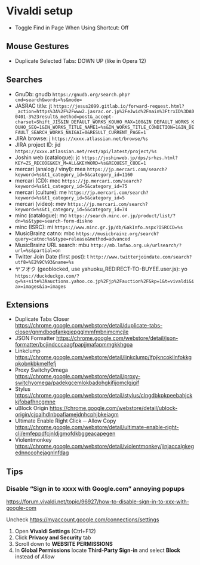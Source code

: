 Vivaldi setup
=============


- Toggle Find in Page When Using Shortcut: Off


Mouse Gestures
--------------

- Duplicate Selected Tabs: DOWN UP (like in Opera 12)


Searches
--------

- GnuDb: gnudb `https://gnudb.org/search.php?cmd=search&words=%s&mode=`
- JASRAC title: jt `https://jesus2099.gitlab.io/forward-request.html?_action=https%3A%2F%2Fwww2.jasrac.or.jp%2FeJwid%2Fmain%3FtrxID%3DA00401-3%23result&_method=post&_accept-charset=Shift_JIS&IN_DEFAULT_WORKS_KOUHO_MAX=100&IN_DEFAULT_WORKS_KOUHO_SEQ=1&IN_WORKS_TITLE_NAME1=%s&IN_WORKS_TITLE_CONDITION=1&IN_DEFAULT_SEARCH_WORKS_NAIGAI=0&RESULT_CURRENT_PAGE=1`
- JIRA browse: j `https://xxxx.atlassian.net/browse/%s`
- JIRA project ID: jid `https://xxxx.atlassian.net/rest/api/latest/project/%s`
- Joshin web (catalogue): jc `https://joshinweb.jp/dps/srhzs.html?KEY=ZS_RECODE&KEY_M=ALL&KEYWORD=%s&REQUEST_CODE=1`
- mercari (analog / vinyl): mea `https://jp.mercari.com/search?keyword=%s&t1_category_id=5&category_id=1160`
- mercari (CD): mec `https://jp.mercari.com/search?keyword=%s&t1_category_id=5&category_id=75`
- mercari (culture): me `https://jp.mercari.com/search?keyword=%s&t1_category_id=5&category_id=5`
- mercari (video): mev `https://jp.mercari.com/search?keyword=%s&t1_category_id=5&category_id=74`
- minc (catalogue): mc `https://search.minc.or.jp/product/list/?dn=%s&type=search-form-diskno`
- minc (ISRC): mi `https://www.minc.gr.jp/db/GakInfo.aspx?ISRCCD=%s`
- MusicBrainz catno: mbc `https://musicbrainz.org/search?query=catno:%s&type=release&method=advanced`
- MusicBrainz URL search: mbu `http://mb.lmfao.org.uk/urlsearch/?url=%s&partial=on`
- Twitter Join Date (first post): t `http://www.twitterjoindate.com/search?utf8=%E2%9C%93&name=%s`
- ヤフオク (geoblocked, use yahuoku_REDIRECT-TO-BUYEE.user.js): yo `https://duckduckgo.com/?q=%s+site%3Aauctions.yahoo.co.jp%2Fjp%2Fauction%2F&kp=1&t=vivaldi&iax=images&ia=images`


Extensions
----------

- Duplicate Tabs Closer https://chrome.google.com/webstore/detail/duplicate-tabs-closer/gnmdbogfankgjepgglmmfmbnimcmcjle
- JSON Formatter https://chrome.google.com/webstore/detail/json-formatter/bcjindcccaagfpapjjmafapmmgkkhgoa
- Linkclump https://chrome.google.com/webstore/detail/linkclump/lfpjkncokllnfokkgpkobnkbkmelfefj
- Proxy SwitchyOmega https://chrome.google.com/webstore/detail/proxy-switchyomega/padekgcemlokbadohgkifijomclgjgif
- Stylus https://chrome.google.com/webstore/detail/stylus/clngdbkpkpeebahjckkjfobafhncgmne
- uBlock Origin https://chrome.google.com/webstore/detail/ublock-origin/cjpalhdlnbpafiamejdnhcphjbkeiagm
- Ultimate Enable Right Click ─ Allow Copy https://chrome.google.com/webstore/detail/ultimate-enable-right-cli/emfeppdfcjnldjgmofdkbggeacapegen
- Violentmonkey https://chrome.google.com/webstore/detail/violentmonkey/jinjaccalgkegednnccohejagnlnfdag


Tips
----

### Disable “Sign in to xxxx with Google.com” annoying popups ###

https://forum.vivaldi.net/topic/96927/how-to-disable-sign-in-to-xxx-with-google-com

Uncheck https://myaccount.google.com/connections/settings

1. Open **Vivaldi Settings** (Ctrl+F12)
2. Click **Privacy and Security** tab
3. Scroll down to **WEBSITE PERMISSIONS**
4. In **Global Permissions** locate **Third-Party Sign-in** and select **Block** instead of *Allow*
